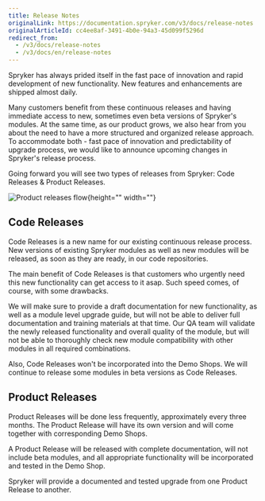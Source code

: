 ```yaml
---
title: Release Notes
originalLink: https://documentation.spryker.com/v3/docs/release-notes
originalArticleId: cc4ee8af-3491-4b0e-94a3-45d099f5296d
redirect_from:
  - /v3/docs/release-notes
  - /v3/docs/en/release-notes
---
```


<!--
Here you can find the latest release notes and archived content. 

Due to the nature of Spryker Commerce OS, we have releases nearly every day. Once or twice a month we aggregate this information into release notes and publish release information to out academy and our mailing list. 

For more information about our release process see: [Atomic Releases](https://spryker.com/blog/sprykers-atomic-releases).

## Latest
Click on one of the links in the menu on the right to view release information.
-->

Spryker has always prided itself in the fast pace of innovation and rapid development of new functionality. New features and enhancements are shipped almost daily.

Many customers benefit from these continuous releases and having  immediate access to new, sometimes even beta versions of Spryker's modules. At the same time, as our product grows, we also hear from you about the need to have a more structured and organized release approach. To accommodate both - fast pace of innovation and predictability of upgrade process, we would like to announce upcoming changes in Spryker's release process.

Going forward you will see two types of releases from Spryker: Code Releases &amp; Product Releases.

![Product releases flow](https://spryker.s3.eu-central-1.amazonaws.com/docs/About/Releases/Release+notes/image2018-8-10_17-10-26.png){height="" width=""}

## Code Releases
Code Releases is a new name for our existing continuous release process. New versions of existing Spryker modules as well as new modules will be released, as soon as they are ready, in our code repositories.

The main benefit of Code Releases is that customers who urgently need this new functionality can get access to it asap. Such speed comes, of course, with some drawbacks.

We will make sure to provide a draft documentation for new functionality, as well as a module level upgrade guide, but will not be able to deliver full documentation and training materials at that time. Our QA team will validate the newly released functionality and overall quality of the module, but will not be able to thoroughly check new module compatibility with other modules in all required combinations.

Also, Code Releases won't be incorporated into the Demo Shops. We will continue to release some modules in beta versions as Code Releases.

## Product Releases
Product Releases will be done less frequently, approximately every three months. The Product Release will have its own version and will come together with corresponding Demo Shops.

A Product Release will be released with complete documentation, will not include beta modules, and all appropriate functionality will be incorporated and tested in the Demo Shop.

Spryker will provide a documented and tested upgrade from one Product Release to another.
